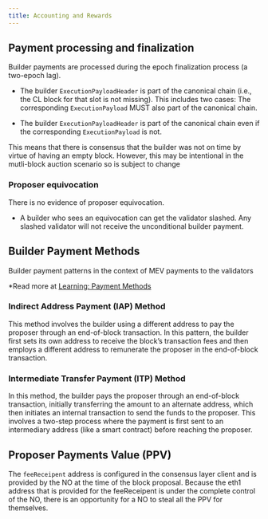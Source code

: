 ```yaml
---
title: Accounting and Rewards
---
```


## Payment processing and finalization

Builder payments are processed during the epoch finalization process (a two-epoch lag).

- The builder `ExecutionPayloadHeader` is part of the canonical chain (i.e., the CL block for that
  slot is not missing). This includes two cases: The corresponding `ExecutionPayload` MUST also part
  of the canonical chain.

- The builder `ExecutionPayloadHeader` is part of the canonical chain even if the corresponding
  `ExecutionPayload` is not.

This means that there is consensus that the builder was not on time by virtue of having an empty
block. However, this may be intentional in the mutli-block auction scenario so is subject to change

### Proposer equivocation

There is no evidence of proposer equivocation.

- A builder who sees an equivocation can get the validator slashed. Any slashed validator will not
  receive the unconditional builder payment.

## Builder Payment Methods

Builder payment patterns in the context of MEV payments to the validators

\*Read more at [Learning: Payment Methods](../Learning/payment-methods.md)

### Indirect Address Payment (IAP) Method

This method involves the builder using a different address to pay the proposer through an
end-of-block transaction. In this pattern, the builder first sets its own address to receive the
block’s transaction fees and then employs a different address to remunerate the proposer in the
end-of-block transaction.

### Intermediate Transfer Payment (ITP) Method

In this method, the builder pays the proposer through an end-of-block transaction, initially
transferring the amount to an alternate address, which then initiates an internal transaction to
send the funds to the proposer. This involves a two-step process where the payment is first sent to
an intermediary address (like a smart contract) before reaching the proposer.

## Proposer Payments Value (PPV)

The `feeReceipent` address is configured in the consensus layer client and is provided by the NO at
the time of the block proposal. Because the eth1 address that is provided for the feeReceipent is
under the complete control of the NO, there is an opportunity for a NO to steal all the PPV for
themselves.
